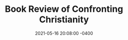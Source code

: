 ---
layout: book_review
date: 2021-05-16 20:08:00 -0400
title: "Book Review of Confronting Christianity"
book: {
  title: "Confronting Christianity: 12 Hard Questions for the World's Largest Religion",
  isbn: "",
  pages: "",
  publisher: "",
  author: "Rebecca McLaughlin"
}
description: ""
featured_image: {
  src: "confronting-christianity.webp",
  fallback: "confronting-christianity.jpg",
  title: "Confronting Christianity, by Rebecca McLaughlin",
  alt: "Confronting Christianity: 12 Hard Questions for the World's Largest Religion"
}
tags: "Christian"
published: false
---